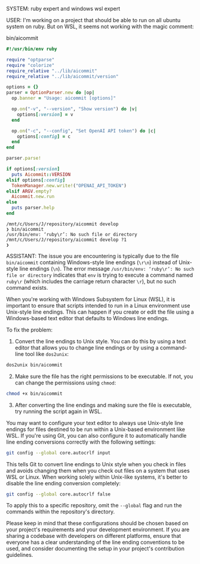 SYSTEM:
ruby expert and windows wsl expert

USER:
I'm working on a project that should be able to run on all ubuntu system on ruby.
But on WSL, it seems not working with the magic comment:

bin/aicommit
```ruby
#!/usr/bin/env ruby

require "optparse"
require "colorize"
require_relative "../lib/aicommit"
require_relative "../lib/aicommit/version"

options = {}
parser = OptionParser.new do |op|
  op.banner = "Usage: aicommit [options]"

  op.on("-v", "--version", "Show version") do |v|
    options[:version] = v
  end

  op.on("-c", "--config", "Set OpenAI API token") do |c|
    options[:config] = c
  end
end

parser.parse!

if options[:version]
  puts Aicommit::VERSION
elsif options[:config]
  TokenManager.new.write!("OPENAI_API_TOKEN")
elsif ARGV.empty?
  Aicommit.new.run
else
  puts parser.help
end
```

```stdout
/mnt/c/Users/J/repository/aicommit develop
❯ bin/aicommit     
/usr/bin/env: ‘ruby\r’: No such file or directory
/mnt/c/Users/J/repository/aicommit develop ?1
❯
```

ASSISTANT:
The issue you are encountering is typically due to the file `bin/aicommit` containing Windows-style line endings (`\r\n`) instead of Unix-style line endings (`\n`). The error message `/usr/bin/env: ‘ruby\r’: No such file or directory` indicates that `env` is trying to execute a command named `ruby\r` (which includes the carriage return character `\r`), but no such command exists.

When you're working with Windows Subsystem for Linux (WSL), it is important to ensure that scripts intended to run in a Linux environment use Unix-style line endings. This can happen if you create or edit the file using a Windows-based text editor that defaults to Windows line endings.

To fix the problem:

1. Convert the line endings to Unix style. You can do this by using a text editor that allows you to change line endings or by using a command-line tool like `dos2unix`:

```bash
dos2unix bin/aicommit
```

2. Make sure the file has the right permissions to be executable. If not, you can change the permissions using `chmod`:

```bash
chmod +x bin/aicommit
```

3. After converting the line endings and making sure the file is executable, try running the script again in WSL.

You may want to configure your text editor to always use Unix-style line endings for files destined to be run within a Unix-based environment like WSL. If you're using Git, you can also configure it to automatically handle line ending conversions correctly with the following settings:

```bash
git config --global core.autocrlf input
```

This tells Git to convert line endings to Unix style when you check in files and avoids changing them when you check out files on a system that uses WSL or Linux. When working solely within Unix-like systems, it's better to disable the line ending conversion completely:

```bash
git config --global core.autocrlf false
```

To apply this to a specific repository, omit the `--global` flag and run the commands within the repository's directory.

Please keep in mind that these configurations should be chosen based on your project's requirements and your development environment. If you are sharing a codebase with developers on different platforms, ensure that everyone has a clear understanding of the line ending conventions to be used, and consider documenting the setup in your project's contribution guidelines.
